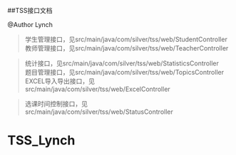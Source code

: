 ##TSS接口文档

 @Author Lynch
> 学生管理接口，见src/main/java/com/silver/tss/web/StudentController  
> 教师管理接口，见src/main/java/com/silver/tss/web/TeacherController 

> 统计接口，见src/main/java/com/silver/tss/web/StatisticsController  
> 题目管理接口，见src/main/java/com/silver/tss/web/TopicsController   
> EXCEL导入导出接口，见src/main/java/com/silver/tss/web/ExcelController 

> 选课时间控制接口，见src/main/java/com/silver/tss/web/StatusController
# TSS_Lynch
